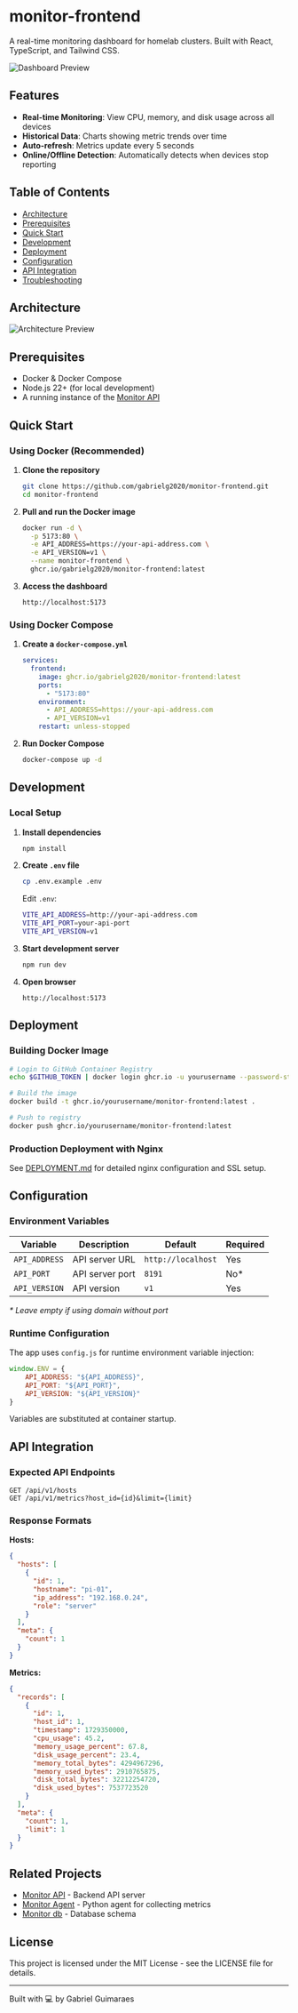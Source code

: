 # monitor-frontend

A real-time monitoring dashboard for homelab clusters. Built with React, TypeScript, and Tailwind CSS.

![Dashboard Preview](docs/images/dashboard-preview.png)

## Features

- **Real-time Monitoring**: View CPU, memory, and disk usage across all devices
- **Historical Data**: Charts showing metric trends over time
- **Auto-refresh**: Metrics update every 5 seconds
- **Online/Offline Detection**: Automatically detects when devices stop reporting

## Table of Contents

- [Architecture](#architecture)
- [Prerequisites](#prerequisites)
- [Quick Start](#quick-start)
- [Development](#development)
- [Deployment](#deployment)
- [Configuration](#configuration)
- [API Integration](#api-integration)
- [Troubleshooting](#troubleshooting)

## Architecture

![Architecture Preview](docs/images/architecture.png)

## Prerequisites

- Docker & Docker Compose
- Node.js 22+ (for local development)
- A running instance of the [Monitor API](https://github.com/gabrielg2020/monitor-api)


## Quick Start

### Using Docker (Recommended)

1. **Clone the repository**
    ```bash
    git clone https://github.com/gabrielg2020/monitor-frontend.git
    cd monitor-frontend
    ```

2. **Pull and run the Docker image**
    ```bash
    docker run -d \
      -p 5173:80 \
      -e API_ADDRESS=https://your-api-address.com \
      -e API_VERSION=v1 \
      --name monitor-frontend \
      ghcr.io/gabrielg2020/monitor-frontend:latest
    ```

3. **Access the dashboard**
    ```
    http://localhost:5173
    ```

### Using Docker Compose

1. **Create a `docker-compose.yml`**
    ```yaml
    services:
      frontend:
        image: ghcr.io/gabrielg2020/monitor-frontend:latest
        ports:
          - "5173:80"
        environment:
          - API_ADDRESS=https://your-api-address.com
          - API_VERSION=v1
        restart: unless-stopped
    ```
   
2. **Run Docker Compose**
    ```bash
    docker-compose up -d
    ```

## Development

### Local Setup

1. **Install dependencies**
    ```bash
    npm install
    ```

2. **Create `.env` file**
    ```bash
    cp .env.example .env
    ```

    Edit `.env`:
    ```bash
    VITE_API_ADDRESS=http://your-api-address.com
    VITE_API_PORT=your-api-port
    VITE_API_VERSION=v1
    ```

3. **Start development server**
    ```bash
    npm run dev
    ```

4. **Open browser**
    ```
    http://localhost:5173
    ```
## Deployment

### Building Docker Image
```bash
# Login to GitHub Container Registry
echo $GITHUB_TOKEN | docker login ghcr.io -u yourusername --password-stdin

# Build the image
docker build -t ghcr.io/yourusername/monitor-frontend:latest .

# Push to registry
docker push ghcr.io/yourusername/monitor-frontend:latest
```

### Production Deployment with Nginx

See [DEPLOYMENT.md](docs/DEPLOYMENT.md) for detailed nginx configuration and SSL setup.

## Configuration

### Environment Variables

| Variable      | Description     | Default            | Required |
|---------------|-----------------|--------------------|----------|
| `API_ADDRESS` | API server URL  | `http://localhost` | Yes      |
| `API_PORT`    | API server port | `8191`             | No*      |
| `API_VERSION` | API version     | `v1`               | Yes      |

_\* Leave empty if using domain without port_

### Runtime Configuration

The app uses `config.js` for runtime environment variable injection:
```javascript
window.ENV = {
    API_ADDRESS: "${API_ADDRESS}",
    API_PORT: "${API_PORT}",
    API_VERSION: "${API_VERSION}"
}
```

Variables are substituted at container startup.

## API Integration

### Expected API Endpoints
```
GET /api/v1/hosts
GET /api/v1/metrics?host_id={id}&limit={limit}
```

### Response Formats

**Hosts:**
```json
{
  "hosts": [
    {
      "id": 1,
      "hostname": "pi-01",
      "ip_address": "192.168.0.24",
      "role": "server"
    }
  ],
  "meta": {
    "count": 1
  }
}
```

**Metrics:**
```json
{
  "records": [
    {
      "id": 1,
      "host_id": 1,
      "timestamp": 1729350000,
      "cpu_usage": 45.2,
      "memory_usage_percent": 67.8,
      "disk_usage_percent": 23.4,
      "memory_total_bytes": 4294967296,
      "memory_used_bytes": 2910765875,
      "disk_total_bytes": 32212254720,
      "disk_used_bytes": 7537723520
    }
  ],
  "meta": {
    "count": 1,
    "limit": 1
  }
}
```

## Related Projects

- [Monitor API](https://github.com/gabrielg2020/monitor-api) - Backend API server
- [Monitor Agent](https://github.com/gabrielg2020/monitor-agent) - Python agent for collecting metrics
- [Monitor db](https://github.com/gabrielg2020/monitor-db) - Database schema

## License

This project is licensed under the MIT License - see the LICENSE file for details.

---

Built with 💻 by Gabriel Guimaraes